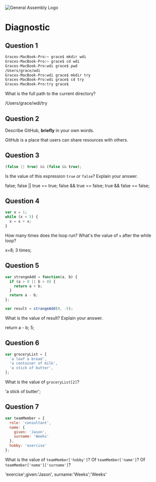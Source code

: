 ![General Assembly Logo](http://i.imgur.com/ke8USTq.png)

# Diagnostic

## Question 1

```sh
Graces-MacBook-Pro:~ grace$ mkdir wdi
Graces-MacBook-Pro:~ grace$ cd wdi
Graces-MacBook-Pro:wdi grace$ pwd
/Users/grace/wdi
Graces-MacBook-Pro:wdi grace$ mkdir try
Graces-MacBook-Pro:wdi grace$ cd try
Graces-MacBook-Pro:try grace$
```

What is the full path to the current directory?

/Users/grace/wdi/try

## Question 2

Describe GitHub, **briefly** in your own words.

GitHub is a place that users can share resources with others.

## Question 3

```js
(false || true) && (false && true);
```

Is the value of this expression `true` or `false`?  Explain your answer.

false;
false || true == true;
false && true == false;
true && false == false;

## Question 4

```js
var x = 1;
while (x < 5) {
  x = x + x;
}
```

How many times does the loop run?  What's the value of `x` after the while loop?

x=8; 3 times;

## Question 5

```js
var strangeAdd = function(a, b) {
  if (a > 0 || b > 0) {
    return a + b;
  }
  return a - b;
};

var result = strangeAdd(0, -5);
```

What is the value of result?  Explain your answer.

return a - b; 5;

## Question 6

```js
var groceryList = [
  'a loaf a bread',
  'a container of milk',
  'a stick of butter',
];
```

What is the value of `groceryList[2]`?

'a stick of butter';

## Question 7

```js
var teamMember = {
  role: 'consultant',
  name: {
    given: 'Jason',
    surname: 'Weeks'
  },
  hobby: 'exercise'
};
```

What is the value of `teamMember['hobby']`?  Of `teamMember['name']`?  Of
`teamMember['name']['surname']`?

'exercise';given:'Jason', surname:'Weeks';'Weeks'
